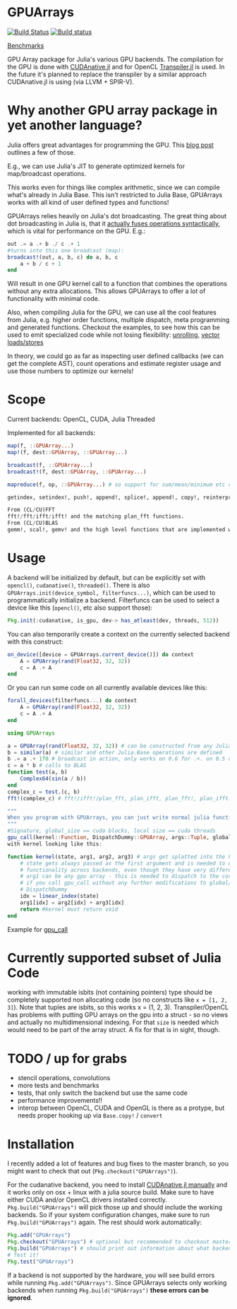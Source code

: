 # GPUArrays

[![Build Status](https://travis-ci.org/JuliaGPU/GPUArrays.jl.svg?branch=master)](https://travis-ci.org/JuliaGPU/GPUArrays.jl)
[![Build status](https://ci.appveyor.com/api/projects/status/2aa4bvmq7e9rh338/branch/master?svg=true)](https://ci.appveyor.com/project/SimonDanisch/gpuarrays-jl-8n74h/branch/master)

[Benchmarks](https://github.com/JuliaGPU/GPUBenchmarks.jl/blob/master/results/results.md)

GPU Array package for Julia's various GPU backends.
The compilation for the GPU is done with [CUDAnative.jl](https://github.com/JuliaGPU/CUDAnative.jl/)
and for OpenCL [Transpiler.jl](https://github.com/SimonDanisch/Transpiler.jl) is used.
In the future it's planned to replace the transpiler by a similar approach
CUDAnative.jl is using (via LLVM + SPIR-V).


# Why another GPU array package in yet another language?

Julia offers great advantages for programming the GPU.
This [blog post](http://mikeinnes.github.io/2017/08/24/cudanative.html) outlines a few of those.

E.g., we can use Julia's JIT to generate optimized kernels for map/broadcast operations.

This works even for things like complex arithmetic, since we can compile what's already in Julia Base.
This isn't restricted to Julia Base, GPUArrays works with all kind of user defined types and functions!

GPUArrays relies heavily on Julia's dot broadcasting.
The great thing about dot broadcasting in Julia is, that it
[actually fuses operations syntactically](http://julialang.org/blog/2017/01/moredots), which is vital for performance on the GPU.
E.g.:

```Julia
out .= a .+ b ./ c .+ 1
#turns into this one broadcast (map):
broadcast!(out, a, b, c) do a, b, c
    a + b / c + 1
end
```

Will result in one GPU kernel call to a function that combines the operations without any extra allocations.
This allows GPUArrays to offer a lot of functionality with minimal code.

Also, when compiling Julia for the GPU, we can use all the cool features from Julia, e.g.
higher order functions, multiple dispatch, meta programming and generated functions.
Checkout the examples, to see how this can be used to emit specialized code while not losing flexibility:
[unrolling](https://github.com/JuliaGPU/GPUArrays.jl/blob/master/examples/juliaset.jl),
[vector loads/stores](https://github.com/JuliaGPU/GPUArrays.jl/blob/master/examples/vectorload.jl)

In theory, we could go as far as inspecting user defined callbacks (we can get the complete AST), count operations and estimate register usage and use those numbers to optimize our kernels!


# Scope

Current backends: OpenCL, CUDA, Julia Threaded

Implemented for all backends:

```Julia
map(f, ::GPUArray...)
map!(f, dest::GPUArray, ::GPUArray...)

broadcast(f, ::GPUArray...)
broadcast!(f, dest::GPUArray, ::GPUArray...)

mapreduce(f, op, ::GPUArray...) # so support for sum/mean/minimum etc comes for free

getindex, setindex!, push!, append!, splice!, append!, copy!, reinterpret, convert

From (CL/CU)FFT
fft!/fft/ifft/ifft! and the matching plan_fft functions.
From (CL/CU)BLAS
gemm!, scal!, gemv! and the high level functions that are implemented with these, like A * B, A_mul_B!, etc.
```


# Usage

A backend will be initialized by default,
but can be explicitly set with `opencl()`, `cudanative()`, `threaded()`.
There is also `GPUArrays.init(device_symbol, filterfuncs...)`, which can be used to programmatically
initialize a backend.
Filterfuncs can be used to select a device like this (`opencl()`, etc also support those):
```Julia
Pkg.init(:cudanative, is_gpu, dev-> has_atleast(dev, threads, 512))
```
You can also temporarily create a context on the currently selected backend with this construct:
```Julia
on_device([device = GPUArrays.current_device()]) do context
    A = GPUArray(rand(Float32, 32, 32))
    c = A .+ A
end
```
Or you can run some code on all currently available devices like this:

```Julia
forall_devices(filterfuncs...) do context
    A = GPUArray(rand(Float32, 32, 32))
    c = A .+ A
end
```


```Julia
using GPUArrays

a = GPUArray(rand(Float32, 32, 32)) # can be constructed from any Julia Array
b = similar(a) # similar and other Julia.Base operations are defined
b .= a .+ 1f0 # broadcast in action, only works on 0.6 for .+. on 0.5 do: b .= (+).(a, 1f0)!
c = a * b # calls to BLAS
function test(a, b)
    Complex64(sin(a / b))
end
complex_c = test.(c, b)
fft!(complex_c) # fft!/ifft!/plan_fft, plan_ifft, plan_fft!, plan_ifft!

"""
When you program with GPUArrays, you can just write normal julia functions, feed them to gpu_call and depending on what backend you choose it will use Transpiler.jl or CUDAnative.
"""
#Signature, global_size == cuda blocks, local size == cuda threads
gpu_call(kernel::Function, DispatchDummy::GPUArray, args::Tuple, global_size = length(DispatchDummy), local_size = nothing)
with kernel looking like this:

function kernel(state, arg1, arg2, arg3) # args get splatted into the kernel call
    # state gets always passed as the first argument and is needed to offer the same
    # functionality across backends, even though they have very different ways of of getting e.g. the thread index
    # arg1 can be any gpu array - this is needed to dispatch to the correct intrinsics.
    # if you call gpu_call without any further modifications to global/local size, this should give you a linear index into
    # DispatchDummy
    idx = linear_index(state)
    arg1[idx] = arg2[idx] + arg3[idx]
    return #kernel must return void
end
```
Example for [gpu_call](https://github.com/JuliaGPU/GPUArrays.jl/blob/master/examples/custom_kernels.jl)

# Currently supported subset of Julia Code

working with immutable isbits (not containing pointers) type should be completely supported
non allocating code (so no constructs like `x = [1, 2, 3]`). Note that tuples are isbits, so this works x = (1, 2, 3).
Transpiler/OpenCL has problems with putting GPU arrays on the gpu into a struct - so no views and actually no multidimensional indexing. For that `size` is needed which would need to be part of the array struct. A fix for that is in sight, though.

# TODO / up for grabs

* stencil operations, convolutions
* more tests and benchmarks
* tests, that only switch the backend but use the same code
* performance improvements!!
* interop between OpenCL, CUDA and OpenGL is there as a protype, but needs proper hooking up via `Base.copy!` / `convert`


# Installation

I recently added a lot of features and bug fixes to the master branch, so you might want to check that out (`Pkg.checkout("GPUArrays")`).

For the cudanative backend, you need to install [CUDAnative.jl manually](https://github.com/JuliaGPU/CUDAnative.jl/#installation) and it works only on osx + linux with a julia source build.
Make sure to have either CUDA and/or OpenCL drivers installed correctly.
`Pkg.build("GPUArrays")` will pick those up and should include the working backends.
So if your system configuration changes, make sure to run `Pkg.build("GPUArrays")` again.
The rest should work automatically:

```Julia
Pkg.add("GPUArrays")
Pkg.checkout("GPUArrays") # optional but recommended to checkout master branch
Pkg.build("GPUArrays") # should print out information about what backends are added
# Test it!
Pkg.test("GPUArrays")
```
If a backend is not supported by the hardware, you will see build errors while running `Pkg.add("GPUArrays")`.
Since GPUArrays selects only working backends when running `Pkg.build("GPUArrays")`
**these errors can be ignored**.
